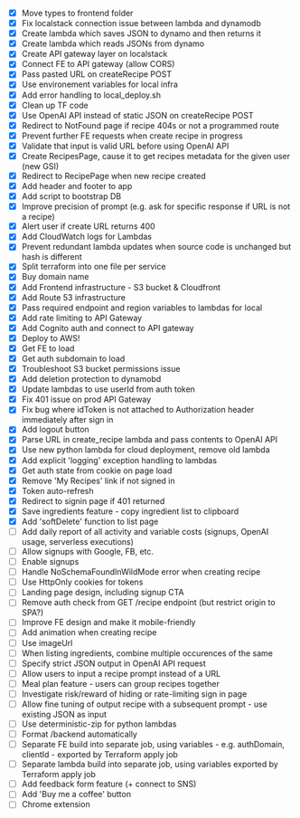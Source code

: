 - [x] Move types to frontend folder
- [x] Fix localstack connection issue between lambda and dynamodb
- [x] Create lambda which saves JSON to dynamo and then returns it
- [x] Create lambda which reads JSONs from dynamo
- [x] Create API gateway layer on localstack
- [x] Connect FE to API gateway (allow CORS)
- [x] Pass pasted URL on createRecipe POST
- [x] Use environement variables for local infra
- [x] Add error handling to local_deploy.sh
- [x] Clean up TF code
- [x] Use OpenAI API instead of static JSON on createRecipe POST
- [x] Redirect to NotFound page if recipe 404s or not a programmed route
- [x] Prevent further FE requests when create recipe in progress
- [x] Validate that input is valid URL before using OpenAI API
- [x] Create RecipesPage, cause it to get recipes metadata for the given user (new GSI)
- [x] Redirect to RecipePage when new recipe created
- [x] Add header and footer to app
- [x] Add script to bootstrap DB
- [x] Improve precision of prompt (e.g. ask for specific response if URL is not a recipe)
- [x] Alert user if create URL returns 400
- [x] Add CloudWatch logs for Lambdas
- [x] Prevent redundant lambda updates when source code is unchanged but hash is different
- [x] Split terraform into one file per service
- [x] Buy domain name
- [x] Add Frontend infrastructure - S3 bucket & Cloudfront
- [x] Add Route 53 infrastructure
- [x] Pass required endpoint and region variables to lambdas for local
- [x] Add rate limiting to API Gateway
- [x] Add Cognito auth and connect to API gateway
- [x] Deploy to AWS!
- [x] Get FE to load
- [x] Get auth subdomain to load
- [x] Troubleshoot S3 bucket permissions issue
- [x] Add deletion protection to dynamobd
- [x] Update lambdas to use userId from auth token
- [x] Fix 401 issue on prod API Gateway
- [x] Fix bug where idToken is not attached to Authorization header immediately after sign in
- [x] Add logout button
- [x] Parse URL in create_recipe lambda and pass contents to OpenAI API
- [x] Use new python lambda for cloud deployment, remove old lambda
- [x] Add explicit 'logging' exception handling to lambdas
- [x] Get auth state from cookie on page load
- [x] Remove 'My Recipes' link if not signed in
- [x] Token auto-refresh
- [x] Redirect to signin page if 401 returned
- [x] Save ingredients feature - copy ingredient list to clipboard
- [x] Add 'softDelete' function to list page
- [ ] Add daily report of all activity and variable costs (signups, OpenAI usage, serverless executions)
- [ ] Allow signups with Google, FB, etc.
- [ ] Enable signups
- [ ] Handle NoSchemaFoundInWildMode error when creating recipe
- [ ] Use HttpOnly cookies for tokens
- [ ] Landing page design, including signup CTA
- [ ] Remove auth check from GET /recipe endpoint (but restrict origin to SPA?)
- [ ] Improve FE design and make it mobile-friendly
- [ ] Add animation when creating recipe
- [ ] Use imageUrl
- [ ] When listing ingredients, combine multiple occurences of the same
- [ ] Specify strict JSON output in OpenAI API request
- [ ] Allow users to input a recipe prompt instead of a URL
- [ ] Meal plan feature - users can group recipes together
- [ ] Investigate risk/reward of hiding or rate-limiting sign in page
- [ ] Allow fine tuning of output recipe with a subsequent prompt - use existing JSON as input
- [ ] Use deterministic-zip for python lambdas
- [ ] Format /backend automatically
- [ ] Separate FE build into separate job, using variables - e.g. authDomain, clientId - exported by Terraform apply job
- [ ] Separate lambda build into separate job, using variables exported by Terraform apply job
- [ ] Add feedback form feature (+ connect to SNS)
- [ ] Add 'Buy me a coffee' button
- [ ] Chrome extension
